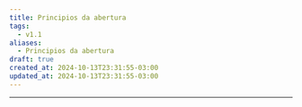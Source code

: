 ```yaml
---
title: Principios da abertura
tags:
  - v1.1
aliases:
  - Principios da abertura
draft: true
created_at: 2024-10-13T23:31:55-03:00
updated_at: 2024-10-13T23:31:55-03:00
---
```



---


